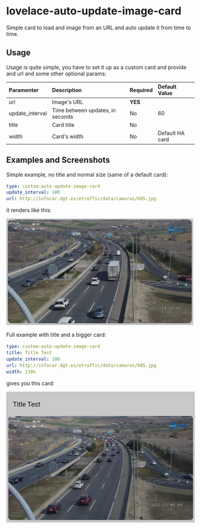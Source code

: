 # lovelace-auto-update-image-card
Simple card to load and image from an URL and auto update it from time to time.

## Usage
Usage is quite simple, you have to set it up as a custom card and provide and url and some other optional params:

|Paramenter|Description|Required|Default Value|
|:---------|:----------|:-------|:------------|
|url|Image's URL|**YES**||
|update_interval|Time between updates, in seconds|No|60|
|title|Card title|No||
|width|Card's width|No|Default HA card|

## Examples and Screenshots
Simple example, no title and normal size (same of a default card):

```yaml
type: custom:auto-update-image-card
update_interval: 180
url: http://infocar.dgt.es/etraffic/data/camaras/605.jpg
```

it renders like this:

![example-1.png](./screenshots/example-1.png)

Full example with title and a bigger card:

```yaml
type: custom:auto-update-image-card
title: Title Test
update_interval: 180
url: http://infocar.dgt.es/etraffic/data/camaras/605.jpg
width: 130%
```

gives you this card:

![example-2.png](./screenshots/example-2.png)